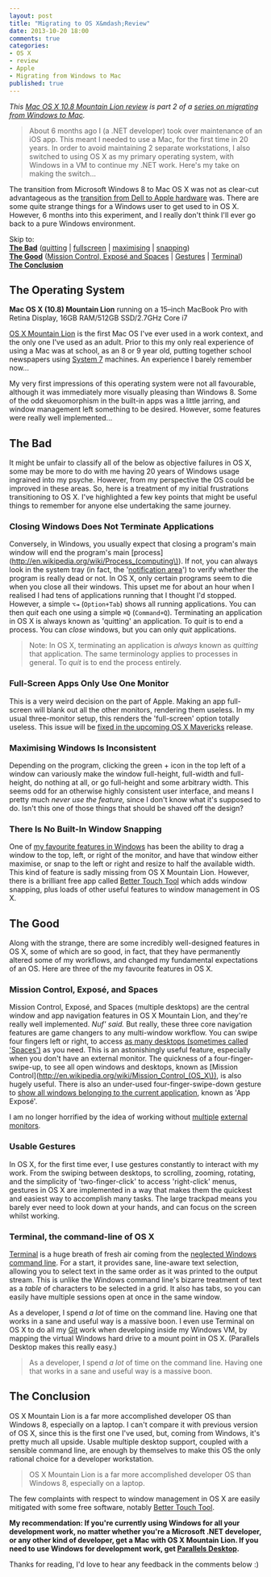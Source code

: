 ```yaml
---
layout: post
title: "Migrating to OS X&mdash;Review"
date: 2013-10-20 18:00
comments: true
categories:
- OS X
- review
- Apple
- Migrating from Windows to Mac
published: true
---
```


_This [Mac OS X 10.8 Mountain Lion review]() is part 2 of a [series on migrating from Windows to Mac](/blog/series#migrating-from-windows-to-mac)._ 

> About 6 months ago I (a .NET developer) took over maintenance of an iOS app. This meant I needed to use a Mac, for the first time in 20 years. In order to avoid maintaining 2 separate workstations, I also switched to using OS X as my primary operating system, with Windows in a VM to continue my .NET work. Here's my take on making the switch...

The transition from Microsoft Windows 8 to Mac OS X was not as clear-cut advantageous as the [transition from Dell to Apple hardware](/blog/2013/10/18/migrating-to-macbook-review) was. There are some quite strange things for a Windows user to get used to in OS X. However, 6 months into this experiment, and I really don't think I'll ever go back to a pure Windows environment.

<!-- more -->

Skip to:<br />
**[The Bad](#os-x-confusion)**
 ([quitting](#os-x-quitting)
| [fullscreen](#os-x-fullscreen)
| [maximising](#os-x-maximising)
| [snapping](#os-x-snapping)) <br />
**[The Good](#os-x-good)**
 ([Mission Control, Exposé and Spaces](#os-x-navigation)
| [Gestures](#os-x-gestures)
| [Terminal](#os-x-terminal)) <br />
**[The Conclusion](#os-x-conclusion)**

## <i class="icon-apple"></i> <a id="os-x"></a> The Operating System

**Mac OS X (10.8) Mountain Lion** running on a 15&ndash;inch MacBook Pro with Retina Display, 16GB RAM/512GB SSD/2.7GHz Core i7 

[OS X Mountain Lion](http://en.wikipedia.org/wiki/OS_X_Mountain_Lion) is the first Mac OS I've ever used in a work context, and the only one I've used as an adult. Prior to this my only real experience of using a Mac was at school, as an 8 or 9 year old, putting together school newspapers using [System 7](http://en.wikipedia.org/wiki/System_7) machines. An experience I barely remember now...

My very first impressions of this operating system were not all favourable, although it was immediately more visually pleasing than Windows 8. Some of the odd skeuomorphism in the built-in apps was a little jarring, and window management left something to be desired. However, some features were really well implemented...






## <i class="icon-remove"></i> <a id="os-x-confusion"></a> The Bad

It might be unfair to classify all of the below as objective failures in OS X, some may be more to do with me having 20 years of Windows usage ingrained into my psyche. However, from my perspective the OS could be improved in these areas. So, here is a treatment of my initial frustrations transitioning to OS X. I've highlighted a few key points that might be useful things to remember for anyone else undertaking the same journey.



### <i class="icon-remove-circle"></i> <a id="os-x-quitting"></a> Closing Windows Does Not Terminate Applications

Conversely, in Windows, you usually expect that closing a program's main window will end the program's main [process](http://en.wikipedia.org/wiki/Process_(computing\)). If not, you can always look in the system tray (in fact, the '[notification area](http://en.wikipedia.org/wiki/Taskbar#Taskbar_elements)') to verify whether the program is really dead or not. In OS X, only certain programs seem to die when you close all their windows. This upset me for about an hour when I realised I had tens of applications running that I thought I'd stopped. However, a simple `⌥⇥` (`Option+Tab`) shows all running applications. You can then _quit_ each one using a simple `⌘Q` (`Command+Q`). Terminating an application in OS X is always known as 'quitting' an application. To _quit_ is to end a process. You can _close_ windows, but you can only _quit_ applications.

> Note: In OS X, terminating an application is _always_ known as _quitting_ that application. The same terminology applies to processes in general. To _quit_ is to end the process entirely.



### <i class="icon-resize-full"></i> <a id="os-x-fullscreen"></a> Full-Screen Apps Only Use One Monitor

This is a very weird decision on the part of Apple. Making an app full-screen will blank out all the other monitors, rendering them useless. In my usual three-monitor setup, this renders the 'full-screen' option totally useless. This issue will be [fixed in the upcoming OS X Mavericks](http://en.wikipedia.org/wiki/OS_X_Mavericks) release.



### <i class="icon-plus"></i> <a id="os-x-maximising"></a> Maximising Windows Is Inconsistent

Depending on the program, clicking the green + icon in the top left of a window can variously make the window full-height, full-width and full-height, do nothing at all, or go full-height and some arbitrary width. This seems odd for an otherwise highly consistent user interface, and means I pretty much _never use the feature,_ since I don't know what it's supposed to do. Isn't this one of those things that should be shaved off the design?



### <i class="icon-puzzle-piece"></i> <a id="os-x-snapping"></a> There Is No Built-In Window Snapping

One of [my favourite features in Windows](http://windows.microsoft.com/en-GB/windows7/products/features/snap) has been the ability to drag a window to the top, left, or right of the monitor, and have that window either maximise, or snap to the left or right and resize to half the available width. This kind of feature is sadly missing from OS X Mountain Lion. However, there is a brilliant free app called [Better Touch Tool](http://blog.boastr.net/downloads-secondbar-bettertouchtool-2/) which adds window snapping, plus loads of other useful features to window management in OS X.






## <i class="icon-check"></i> <a id="os-x-good"></a> The Good

Along with the strange, there are some incredibly well-designed features in OS X, some of which are so good, in fact, that they have permanently altered some of my workflows, and changed my fundamental expectations of an OS. Here are three of the my favourite features in OS X.



### <i class="icon-desktop"></i> <a id="os-x-navigation"></a> Mission Control, Exposé, and Spaces

Mission Control, Exposé, and Spaces (multiple desktops) are the central window and app navigation features in OS X Mountain Lion, and they're really well implemented. _Nuf' said._ But really, these three core navigation features are game changers to any multi-window workflow. You can swipe four fingers left or right, to access [as many desktops (sometimes called 'Spaces')](http://mattgemmell.com/2011/07/27/using-spaces-on-os-x-lion/) as you need. This is an astonishingly useful feature, especially when you don't have an external monitor. The quickness of a four-finger-swipe-up, to see all open windows and desktops, known as [Mission Control](http://en.wikipedia.org/wiki/Mission_Control_(OS_X\)), is also hugely useful. There is also an under-used four-finger-swipe-down gesture to [show all windows belonging to the current application](http://www.apple.com/uk/osx/what-is/gestures.html#gallery-gestures-expose), known as 'App Exposé'.

I am no longer horrified by the idea of working without [multiple](http://www.codinghorror.com/blog/2004/06/multiple-monitors-and-productivity.html) [external](http://www.codinghorror.com/blog/2010/04/three-monitors-for-every-user.html) [monitors](http://www.codinghorror.com/blog/2008/03/does-more-than-one-monitor-improve-productivity.html).



### <i class="icon-hand-up"></i> <a id="os-x-gestures"></a> Usable Gestures

In OS X, for the first time ever, I use gestures constantly to interact with my work. From the swiping between desktops, to scrolling, zooming, rotating, and the simplicity of 'two-finger-click' to access 'right-click' menus, gestures in OS X are implemented in a way that makes them the quickest and easiest way to accomplish many tasks. The large trackpad means you barely ever need to look down at your hands, and can focus on the screen whilst working.





### <i class="icon-terminal"></i> <a id="os-x-terminal"></a> Terminal, the command-line of OS X

[Terminal](http://www.apple.com/osx/apps/all.html#terminal) is a huge breath of fresh air coming from the [neglected Windows command line](http://stackoverflow.com/questions/473839/help-me-make-my-windows-cmd-exe-console-work-more-like-a-linux-terminal). For a start, it provides sane, line-aware text selection, allowing you to select text in the same order as it was printed to the output stream. This is unlike the Windows command line's bizarre treatment of text as a _table_ of characters to be selected in a grid. It also has tabs, so you can easily have multiple sessions open at once in the same window.

As a developer, I spend _a lot_ of time on the command line. Having one that works in a sane and useful way is a massive boon. I even use Terminal on OS X to do all my [Git](http://git-scm.com/) work when developing inside my Windows VM, by mapping the virtual Windows hard drive to a mount point in OS X. (Parallels Desktop makes this really easy.)

> As a developer, I spend _a lot_ of time on the command line. Having one that works in a sane and useful way is a massive boon.




## <i class="icon-thumbs-up"></i> <a id="os-x-conclusion"></a> The Conclusion

OS X Mountain Lion is a far more accomplished developer OS than Windows 8, especially on a laptop. I can't compare it with previous version of OS X, since this is the first one I've used, but, coming from Windows, it's pretty much all upside. Usable multiple desktop support, coupled with a sensible command line, are enough by themselves to make this OS the only rational choice for a developer workstation.

> OS X Mountain Lion is a far more accomplished developer OS than Windows 8, especially on a laptop. 

The few complaints with respect to window management in OS X are easily mitigated with some free software, notably [Better Touch Tool](http://blog.boastr.net/what-is-bettertouchtool/).

**My recommendation: If you're currently using Windows for all your development work, no matter whether you're a Microsoft .NET developer, or any other kind of developer, get a Mac with OS X Mountain Lion. If you need to use Windows for development work, get [Parallels Desktop](http://www.parallels.com/products/desktop/).**

Thanks for reading, I'd love to hear any feedback in the comments below :)